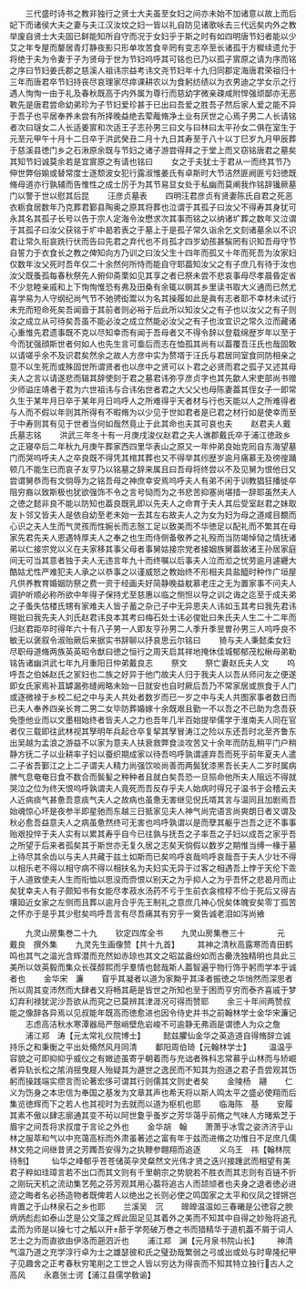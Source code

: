 <!-- { "loadSidebar": true } -->
　　三代盛时诗书之教非独行之贤士大夫虽至女妇之间亦未始不加诸意以故上而后妃下而诸侯大夫之妻与夫江汉汝坟之妇一皆以礼自防见诸歌咏去三代远矣内外之教举废自贤士大夫固已鲜能知所自守而况于女妇乎于斯之时有如四明唐节妇者能以少艾之年专屋而嫠居青灯静夜影只形单攻苦食辛罔有变志卒至长诸孤于方穉续遗允于将绝于夫为令妻于子为贤母于世为节妇呜呼其可铭也已乃以孤子賔原之请为序而铭之序曰节妇姜氏郡之慈溪人祖讳宗益考讳文尧节妇年十九归同郡定海唐君荣祖归十三年而唐君卒节妇持丧尽哀理家尽瘁课耕农以为食躬纺绩以为衣男迪之学女示之行遇人恂恂一由于礼及春秋既高于内外属为尊行而慈幼字微亲疎咸附悍强顽鄙亦无恶斁先是唐君尝命幼弟珍为子节妇爱珍甚于已出曰吾爱之胜吾子然后家人爱之能不异于吾子也平居奉养未尝有所择晚益绝去荤胾脩净土业有厌世之心焉子男二人长请铭者次曰璲女二人长适姜賔和次适王子志孙男三曰文与曰林曰太平孙女二俱在室生于元至元甲午十月十二日卒于洪武癸丑二月十九日其寿至于八十以丁巳岁九月甲辰葬于慈溪县徳门乡之石湫原余既与节妇之诸子游尝得拜之于堂上而又窃铭唐君之墓矣其知节妇诚莫余若是宜賔原之有请也铭曰
　　女之于夫犹士于君从一而终其节乃伸世弊俗媮或替常度士逐颓波女犯行露淑惟姜氏有卓斯时大节洁然匪阙匪亏妇徳既脩母道亦行孰辅而告惟性之成士厉于为其节易显女处于私幽而莫阐我作铭辞镵厥墓门以警于世以慰其后昆
　　汪彦贞墓表
　　四明汪君彦贞有贤妻陈氏自君之死恶衣粝食居数年乃克葬君鄞县陶奥之原其将葬也泣谓于其孤子曰汝父不得寿其身犹可永其名其孤子长号以告于宗人定海令汝懋求次其事而铭之以纳诸圹葬之数年又泣谓于其孤子曰汝父获铭于圹中曷若表之于墓上于是孤子常久诣余乞文刻诸墓余以不识君让常久衔哀跣行伏而告曰先君之弃代也不肖孤才四岁幼孩甚騃罔有识知吾母守节自誓力于衣食长之教之俾知向方乃训之曰汝父生十四年而孤又十年而死吾为汝家妇仅数年汝父死时吾年仅二十余然何所恃而能自守耶葢知汝父之有子庶几有待于汝也汝父既蚤孤每春秋祭先人俯仰斋栗如见其享之者已祭未尝不悲哀事母尽孝晨昏定省不少怠睦亲戚和上下恂恂惟恐有弗及田桑有余辄以赒其乡里读书取大义通而已然尤喜学易为人守纲纪尚气节不驰骋衒鬻以为名其操履如此是眞有志者耶不幸材未试行未充而短命死矣吾闻啬于其前者则必裕于后此所以知汝父之有子也以汝父之有子则汝之成立从可待矣吾虽不能必汝之成立然能必汝父之有子也汝宜识之常久泣而藏诸心重惟先君遗事既不克以尽知幸而有闻于吾母者又不得令辞以登载绵歴岁年以至于今而犹强顔斯世者何如人也先生言可埀后而志在恤孤其尚有以葢覆吾汪氏也哉固敢以请嗟乎余不及识君矣然余之故人方彦中实为赘壻于汪氏与君居同室食同防相亲之意不以生死而或殊固世所谓贤者也以彦中之贤可以卜君之必贤而君之孤子又述其母夫人之言以请遂悲而辑其辞使刻于君之墓君讳弥亨彦贞字也其先歙人宋吏部尚书赠少师谥庄靖者于君为六世祖讳与合讳佑世者君之大父父也母陈妻葢其侄女子一即常久生于某年月日卒于某年月日呜呼人之所难得乎天者材与行也天能以人之所难得者与人而不假以年则其所得有不暇脩为以少见于世如君者是已君之材行如是使幸而至于中寿则其有见于世者当何如哉然竟止于此其命也夫其可哀也夫
　　赵君夫人戴氏墓志铭
　　洪武三年冬十有一月庚戌浚仪赵君之夫人谯郡戴氏卒于浦江徳政乡之正寝卒后二年秋九月庚午葬家西四里华表山之原又一年仲弟良始克囘自东海望墓门而哭呜呼夫人之卒良既不得凭其棺其葬也又不得举其纼歴岁逾月痛慕无及徬徨踊顿几不能生已而哀子友亨乃以铭墓之辞来属且曰吾母将终尝以不及见舅为恨他日又尝谓舅恭而有文倘辱为之铭吾母之神庶幸安焉呜呼夫人有弟不闲于训教猖狂播徙卒阻穷裔以致斯极也犹欲强饰不令之言号恸而为之书悲苦抑塞尚堪措一辞耶虽然夫人之徳之懿非良不能以防知也葢良既乳即以先夫人之命育于夫人其后受室赵君之妹取友卜邻又皆夫人是依自幼至老未始一去其左右故夫人之为女为妇为母之道咸目覩而心识之夫人生而气灵孩而性婉长而志慤工足以致美而不华徳足以配礼而不繁其在母家先君先夫人恩遇特厚夫人之奉之也生而侍侧备敬养之礼殁而当防竭悼恸之情抚诸弟以仁接宗党以义在夫家移其事父母者事舅姑接宗党者接姻族舅葢故诸王孙居家庭间无可当其意者独于夫人无违言年九十而终嘱以后事夫人泣而涖之忧劳逾月遽纒大酷姑尤性严难犯夫人承之以恭事之以谨威怒之教始终不形相夫具盐醯时种作广垣屋凡供养教育婚姻防祭之费一资于经画夫好简静晚益躭慕老庄之无为置家事不问夫人调护听顺必称所欲中年得子保持尤至慈惠以临之恻怛以导之训之诲之迄至于成夫弟之子蚤失怙楼氏甥有家难夫人皆子蓄之杂己子中无异恩夫人讳如玉其考曰我先君讳暄妣曰我先夫人刘氏赵君讳良本其考曰梅石处士讳必俊妣曰朱氏夫人生二十二年而归赵君距卒时得年六十有八子男一人即友亨孙男二人季升季昱曽孙男三人呜呼良不敏无以褒叙令淑贻厥后来据实书辞聊以抒哀思云尔铭曰
　　猗与夫人秉懿柔女妇尽职母道脩两族英英昭令猷曰徳之恒行之周天启其祥地掩休佳城郁郁茂松楸母弟勒铭告诸幽洪武七年九月重阳日仲弟戴良志
　　祭文
　　祭亡妻赵氏夫人文
　　呜呼吾之伯姊赵氏之冡妇也二族之好异于他门故夫人归于我夫人以吾从师问友之便遂即女氏家焉补苴罅漏弥缝阙略未始一日就安也自时厥后吾乃不常家居或旅食于人门或逐微禄于乡校二纪之中与夫人共处者数岁而已一岁之中与夫人共图家事者数日而已夫人奉养四亲长育二男二女毕防葬婚嫁十余既艰且勤一不以吾之不已助为念吾获免堕他业而以文墨相始终者皆夫人之力也吾年几半百始提举儒学于淮南夫人同在官者仅三载即往武林视其孥明年兵起仓卒复挈其孥冒涛江之险以东还吾时北至齐鲁东出吴越为孟浪之游益不以家为意夫人扶衰救弊食淡攻苦又十余年而防乱稍平门户稍静方抚二子以业耕率子妇以蚕织期成家以待吾呜呼孰谓遽弃吾而死乎前年夏夫人遣二子省吾鄞江之上二子谓夫人精力尚强饮啖尚善而两鬓犹漆黑吾长夫人二岁时属病脾气息奄奄日食不数合而鬓髪之种种者且就白矣吾恐一旦殒命他所夫人阻远不得就哭泣之位为终天恨呜呼孰谓夫人竟死而吾反存乎夫人始病时得兄子温书于会稽云夫人近病痰气甚惫吾意痰气夫人之故病也虽惫无害继见倪氏壻其言与温同且加剧焉吾始魂惊心坏是夜参半即星驰而东越三日抵家见夫人神气尚完语言尚爽朗日者又谓及秋必愈吾益意夫人之病虽惫然终可无害也呜呼孰谓以是而孽其躯乎岂吾之迂不事事贻艰投悴于夫人实有以累其寿乎自今已往孰与抚吾之子率吾之子妇以成吾之家乎吾之所望于后来者孤矣其于斯世亦无复久居之志矣天倘假以数岁之期惟当缚一椽于墓上待尽其余齿以与夫人共藏于兹土如斯而已矣呜呼哀哉呜呼哀哉吾于夫人少壮不得以相乐老不得以相守病不得以相扶名为夫妇实无异于过客之相遇吾上悖于天伦下乖于人道致使夫人生而衔恤以思没而赍恨以别天之为乎抑人之为乎吾怀之悲曷月而止矣犹幸夫人有子颇知书有女能尽孝菽水汤药不亏于生前衣衾棺椁不俭于死后又得吉壤廹近女家之左侧而且葬以逾月合乎先王制礼之意庶几神心恱矣体魄安矣零丁孤苦之怀亦于是乎其少慰矣呜呼吾言有尽吾痛其有穷乎一奠告诚老泪如泻尚飨









　　九灵山房集巻二十九
　　钦定四库全书
　　九灵山房集巻三十　　　　元　戴良　撰外集
　　九灵先生画像赞【共十九首】
　　其神之清秋高露寒而青田鹤鸣也其气之温光含辉潜而充然如赤琼也其文之昭盆盎纷如而古罍洗独精明也具此三美所以敛英毅而集众长葆醇熙而孚羣情也懿哉斯人葢智遍乎物行饰乎躬而学本乎诚者也
　　金华宋　濂
　　窅乎其凝者以道为家黝乎其泽者振徳之华悄然而深思者所以周其变沛然而大肆者又将畅其葩是皆世之所知也至于困而亨穷而泰齐喜戚于梦幻弃利禄犹泥沙吾欲从而究之已莫辨其津涯况可得而赞耶
　　余三十年间两赞叔能之像辞各异焉以见叔能年既高而徳愈进也因令侍史并书之前翰林学士金华宋濂记
　　志虑高洁秋水寒潭器局严慤峭壁危岩峻不可逾静无弗涵是谓徳人为众之詹
　　浦江郑　涛【元太常礼仪院博士】
　　懿兹臞仙金华之英造道自得脩辞立诚持乐之和秉衡之平出处翛然风月同清
　　鄱阳周伯琦【元翰林学士】
　　温温乎容貌之可即抑抑乎威仪之有媺迹虽寄乎朝着而与充诎者殊科志常慕乎山林而与矫崛者异轨长松之隂消揺曳屣人殆疑其为遯世之逸民而不知其为抱道之君子吾尝观其饬躬而操践端实缵言而论著宏侈可谓其行则儒其文则史者矣
　　金陵杨　翮
　　仁义为饬身之本忠信为奉国之基发为文章其声也希天将以斯人鸣太平之盛必使翔而后集览徳辉而下之若人也其视时为去就而以道为枢机也耶
　　临海陈　基
　　安履其素不傲以肆志廓通其变不茍以阿世夐乎蚤岁之芳华蔼乎前脩之气味人方暏紫芝于眉宇之间吾将求叔度于言论之外也
　　金华胡　翰
　　萧萧乎冰雪之姿济济乎山林之服萃和气以中充蔼高标而外肃虽著述之富有年于兹而进脩之功惟日不足庶几儒林文苑之间继昔贤之芳躅吾安得为之执鞭参翺翔而追逐
　　义乌王　祎【翰林院待制】
　　仙华之峰郁乎苍苍储英孕灵粲然文光伟才贤之迭兴接踵武而相望有美君子粹如珪璋言若不出口而其文则有千里朝宗之势貌若不胜衣而其志则有百链不折之刚玩天机之流动集艺苑之芬芳观其用心葢将追古人而颉颃者也夫身之退者徳必进迹之晦者名必扬造物者既俾若人以绝出之长则必使之鸣国家之太平和仪凤之铿锵岂肯置之于山林泉石之乡也耶
　　兰溪吴　沉
　　皥皥温温如三春曦是公徳容之腴炳炳彪彪如泰山芝是公文藻之辉此固足见其着外之美而不知其中自得之妙殆将追孔孟而为师是以操七寸之觚以开蔀于学苑破万巻之书而猎精华于道机葢不屑于词人艺士之为而直欲由伊洛而遡泗沂也
　　浦江郑　渊【元月泉书院山长】
　　神清气温乃道之充学淳行卓为士之雄瑟彼和氏之璧劲哉繁弱之弓或出或处与时卑隆纪甲子见趣舍之正考春秋穷笔削之工世之人皆以穷达为得丧而不知其特立独行古人之高风
　　永嘉张士谔【浦江县儒学敎谕】
